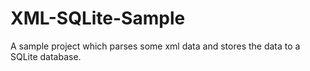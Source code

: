 XML-SQLite-Sample
=================

A sample project which parses some xml data and stores the data to a SQLite database.